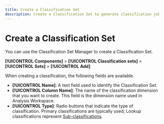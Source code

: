 ```yaml
---
title: Create a Classification Set
description: Create a Classification Set to generate classification jobs.
---
```


# Create a Classification Set

You can use the Classification Set Manager to create a Classification Set.

**[!UICONTROL Components]** > **[!UICONTROL Classification sets]** > **[!UICONTROL Sets]** > **[!UICONTROL Add]**

When creating a classification, the following fields are available.

* **[!UICONTROL Name]**: A text field used to identify the Classification Set.
* **[!UICONTROL Column Name]**: The name of the classification dimension that you want to create. This field is the dimension name used in Analysis Workspace.
* **[!UICONTROL Type]**: Radio buttons that indicate the type of classification. Primary classifications are typically used; Lookup classifications represent [Sub-classifications](../c-sub-classifications.md).
